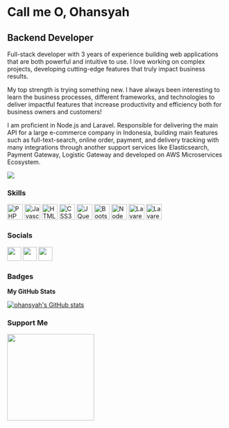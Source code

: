 Call me O, Ohansyah
=========================

Backend Developer
-----------------

Full-stack developer with 3 years of experience building web applications that are both powerful and intuitive to use. I love working on complex projects, developing cutting-edge features that truly impact business results.

My top strength is trying something new. I have always been interesting to learn the business processes, different frameworks, and technologies to deliver impactful features that increase productivity and efficiency both for business owners and customers!

I am proficient in Node.js and Laravel. Responsible for delivering the main API  for a large e-commerce company in Indonesia, building main features such as full-text-search, online order, payment, and delivery tracking with many integrations through another support services like Elasticsearch, Payment Gateway, Logistic Gateway and developed on AWS Microservices Ecosystem.

<a href="https://www.github.com/ohansyah" target="_blank" rel="noreferrer"><img
src="https://img.shields.io/github/followers/ohansyah?logo=github&style=for-the-badge&color=0891b2&labelColor=1c1917" /></a>

### Skills

<p align="left">
<a href="https://www.php.net/" target="_blank" rel="noreferrer"><img src="https://raw.githubusercontent.com/danielcranney/readme-generator/main/public/icons/skills/php-colored.svg" width="36" height="36" alt="PHP" /></a>
<a href="https://developer.mozilla.org/en-US/docs/Web/JavaScript" target="_blank" rel="noreferrer"><img src="https://raw.githubusercontent.com/danielcranney/readme-generator/main/public/icons/skills/javascript-colored.svg" width="36" height="36" alt="Javascript" /></a>
<a href="https://developer.mozilla.org/en-US/docs/Glossary/HTML5" target="_blank" rel="noreferrer"><img src="https://raw.githubusercontent.com/danielcranney/readme-generator/main/public/icons/skills/html5-colored.svg" width="36" height="36" alt="HTML5" /></a>
<a href="https://www.w3.org/TR/CSS/#css" target="_blank" rel="noreferrer"><img src="https://raw.githubusercontent.com/danielcranney/readme-generator/main/public/icons/skills/css3-colored.svg" width="36" height="36" alt="CSS3" /></a>
<a href="https://jquery.com/" target="_blank" rel="noreferrer"><img src="https://raw.githubusercontent.com/danielcranney/readme-generator/main/public/icons/skills/jquery-colored.svg" width="36" height="36" alt="JQuery" /></a>
<a href="https://getbootstrap.com/" target="_blank" rel="noreferrer"><img src="https://raw.githubusercontent.com/danielcranney/readme-generator/main/public/icons/skills/bootstrap-colored.svg" width="36" height="36" alt="Bootstrap" /></a>
<a href="https://nodejs.org/en/" target="_blank" rel="noreferrer"><img src="https://raw.githubusercontent.com/danielcranney/readme-generator/main/public/icons/skills/nodejs-colored.svg" width="36" height="36" alt="NodeJS" /></a>
<a href="https://laravel.com/" target="_blank" rel="noreferrer"><img src="https://raw.githubusercontent.com/danielcranney/readme-generator/main/public/icons/skills/laravel-colored.svg" width="36" height="36" alt="Lavarel" /></a>
<a href="https://www.elastic.co/" target="_blank" rel="noreferrer"><img src="https://upload.wikimedia.org/wikipedia/commons/thumb/f/f4/Elasticsearch_logo.svg/512px-Elasticsearch_logo.svg.png" width="36" height="36" alt="Lavarel" /></a>
</p>


### Socials

<p align="left"> <a href="https://www.github.com/ohansyah" target="_blank" rel="noreferrer"><img src="https://raw.githubusercontent.com/danielcranney/readme-generator/main/public/icons/socials/github.svg" width="32" height="32" /></a> <a href="http://www.medium.com/ohansyah" target="_blank" rel="noreferrer"><img src="https://raw.githubusercontent.com/danielcranney/readme-generator/main/public/icons/socials/medium.svg" width="32" height="32" /></a> <a href="https://www.stackoverflow.com/users/9515291/hans" target="_blank" rel="noreferrer"><img src="https://raw.githubusercontent.com/danielcranney/readme-generator/main/public/icons/socials/stackoverflow.svg" width="32" height="32" /></a></p>

### Badges

<b>My GitHub Stats</b>

<a href="http://www.github.com/ohansyah"><img src="https://github-readme-stats.vercel.app/api?username=ohansyah&show_icons=true&hide=&count_private=true&title_color=0891b2&text_color=ffffff&icon_color=0891b2&bg_color=1c1917&hide_border=true&show_icons=true" alt="ohansyah's GitHub stats" /></a>

### Support Me

<a href="https://www.buymeacoffee.com/0hans"><img src="https://cdn.buymeacoffee.com/buttons/v2/default-yellow.png" width="200" /></a>
